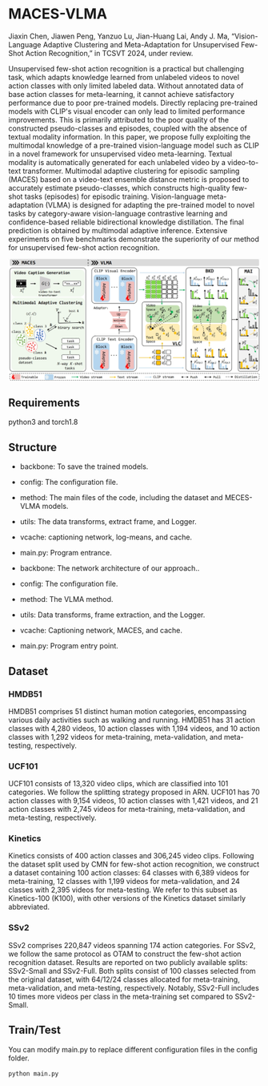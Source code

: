 # MACES-VLMA

Jiaxin Chen, Jiawen Peng, Yanzuo Lu, Jian-Huang Lai, Andy J. Ma, “Vision-Language Adaptive Clustering and Meta-Adaptation for Unsupervised Few-Shot Action Recognition,” in TCSVT 2024, under review.

Unsupervised few-shot action recognition is a practical but challenging task, which adapts knowledge learned from unlabeled videos to novel action classes with only limited labeled data. 
Without annotated data of base action classes for meta-learning, it cannot achieve satisfactory performance due to poor pre-trained models.
Directly replacing pre-trained models with CLIP's visual encoder can only lead to limited performance improvements.
This is primarily attributed to the poor quality of the constructed pseudo-classes and episodes, coupled with the absence of textual modality information.
In this paper, we propose fully exploiting the multimodal knowledge of a pre-trained vision-language model such as CLIP in a novel framework for unsupervised video meta-learning. 
Textual modality is automatically generated for each unlabeled video by a video-to-text transformer. 
Multimodal adaptive clustering for episodic sampling (MACES) based on a video-text ensemble distance metric is proposed to accurately estimate pseudo-classes, which constructs high-quality few-shot tasks (episodes) for episodic training. 
Vision-language meta-adaptation (VLMA) is designed for adapting the pre-trained model to novel tasks by category-aware vision-language contrastive learning and confidence-based reliable bidirectional knowledge distillation. 
The final prediction is obtained by multimodal adaptive inference. 
Extensive experiments on five benchmarks demonstrate the superiority of our method for unsupervised few-shot action recognition. 

![overview](assets/overview.png)

## Requirements

python3 and torch1.8

## Structure

- backbone: To save the trained models.
- config: The configuration file.
- method: The main files of the code, including the dataset and MECES-VLMA models.
- utils: The data transforms, extract frame, and Logger.
- vcache: captioning network, log-means, and cache.
- main.py: Program entrance.

- backbone: The network architecture of our approach..
- config: The configuration file.
- method: The VLMA method.
- utils: Data transforms, frame extraction, and the Logger.
- vcache: Captioning network, MACES, and cache.
- main.py: Program entry point.

## Dataset

### HMDB51

HMDB51 comprises 51 distinct human motion categories, encompassing various daily activities such as walking and running. 
HMDB51 has 31 action classes with 4,280 videos, 10 action classes with 1,194 videos, and 10 action classes with 1,292 videos for meta-training, meta-validation, and meta-testing, respectively.

### UCF101

UCF101 consists of 13,320 video clips, which are classified into 101 categories. 
We follow the splitting strategy proposed in ARN. 
UCF101 has 70 action classes with 9,154 videos, 10 action classes with 1,421 videos, and 21 action classes with 2,745 videos for meta-training, meta-validation, and meta-testing, respectively.

### Kinetics

Kinetics consists of 400 action classes and 306,245 video clips. 
Following the dataset split used by CMN for few-shot action recognition, we construct a dataset containing 100 action classes: 64 classes with 6,389 videos for meta-training, 12 classes with 1,199 videos for meta-validation, and 24 classes with 2,395 videos for meta-testing. 
We refer to this subset as Kinetics-100 (K100), with other versions of the Kinetics dataset similarly abbreviated.

### SSv2

SSv2 comprises 220,847 videos spanning 174 action categories. 
For SSv2, we follow the same protocol as OTAM to construct the few-shot action recognition dataset.
Results are reported on two publicly available splits: SSv2-Small and SSv2-Full. 
Both splits consist of 100 classes selected from the original dataset, with 64/12/24 classes allocated for meta-training, meta-validation, and meta-testing, respectively. Notably, SSv2-Full includes 10 times more videos per class in the meta-training set compared to SSv2-Small.


## Train/Test

You can modify main.py to replace different configuration files in the config folder.

```
python main.py
```





